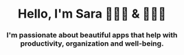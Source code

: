 <h1 align="center">Hello, I'm Sara 👩🏻‍💻 & 👩🏻‍🎨</h1>
<h3 align="center">I'm passionate about beautiful apps that help with productivity, organization and well-being.</h3>
